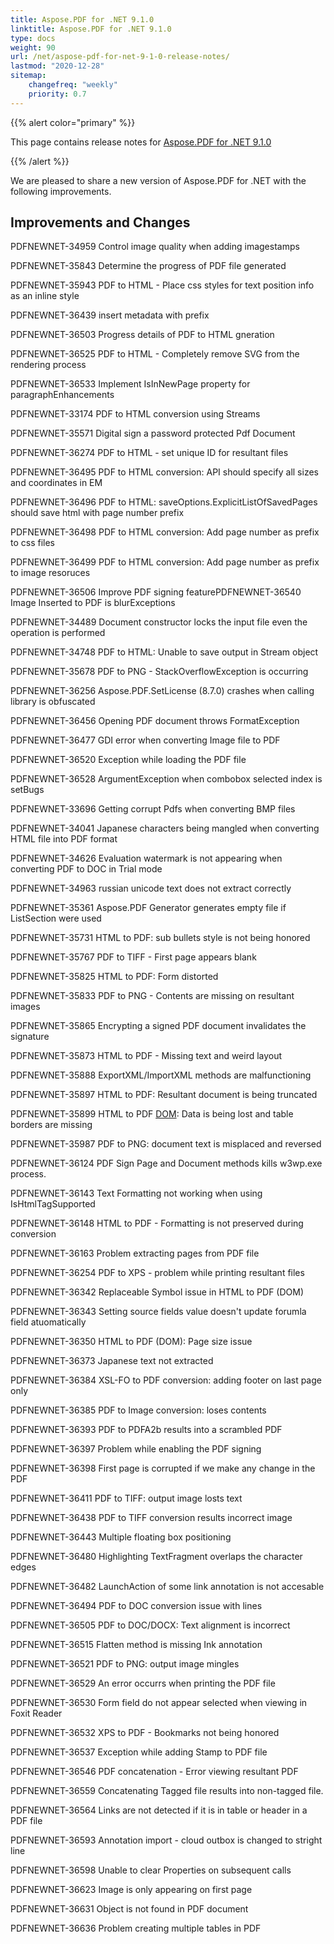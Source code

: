 ```yaml
---
title: Aspose.PDF for .NET 9.1.0
linktitle: Aspose.PDF for .NET 9.1.0
type: docs
weight: 90
url: /net/aspose-pdf-for-net-9-1-0-release-notes/
lastmod: "2020-12-28"
sitemap:
    changefreq: "weekly"
    priority: 0.7
---
```


{{% alert color="primary" %}}

This page contains release notes for [Aspose.PDF for .NET 9.1.0](http://www.aspose.com/downloads/pdf/net/new-releases/aspose.pdf-for-.net-9.1.0/)

{{% /alert %}}

We are pleased to share a new version of Aspose.PDF for .NET with the following improvements.
## **Improvements and Changes**
PDFNEWNET-34959 Control image quality when adding imagestamps

PDFNEWNET-35843 Determine the progress of PDF file generated

PDFNEWNET-35943 PDF to HTML - Place css styles for text position info as an inline style

PDFNEWNET-36439 insert metadata with prefix

PDFNEWNET-36503 Progress details of PDF to HTML gneration

PDFNEWNET-36525 PDF to HTML - Completely remove SVG from the rendering process

PDFNEWNET-36533 Implement IsInNewPage property for paragraphEnhancements

PDFNEWNET-33174 PDF to HTML conversion using Streams

PDFNEWNET-35571 Digital sign a password protected Pdf Document

PDFNEWNET-36274 PDF to HTML - set unique ID for resultant files

PDFNEWNET-36495 PDF to HTML conversion: API should specify all sizes and coordinates in EM

PDFNEWNET-36496 PDF to HTML: saveOptions.ExplicitListOfSavedPages should save html with page number prefix

PDFNEWNET-36498 PDF to HTML conversion: Add page number as prefix to css files

PDFNEWNET-36499 PDF to HTML conversion: Add page number as prefix to image resoruces

PDFNEWNET-36506 Improve PDF signing featurePDFNEWNET-36540 Image Inserted to PDF is blurExceptions

PDFNEWNET-34489 Document constructor locks the input file even the operation is performed

PDFNEWNET-34748 PDF to HTML: Unable to save output in Stream object

PDFNEWNET-35678 PDF to PNG - StackOverflowException is occurring

PDFNEWNET-36256 Aspose.PDF.SetLicense (8.7.0) crashes when calling library is obfuscated

PDFNEWNET-36456 Opening PDF document throws FormatException

PDFNEWNET-36477 GDI error when converting Image file to PDF

PDFNEWNET-36520 Exception while loading the PDF file

PDFNEWNET-36528 ArgumentException when combobox selected index is setBugs

PDFNEWNET-33696 Getting corrupt Pdfs when converting BMP files

PDFNEWNET-34041 Japanese characters being mangled when converting HTML file into PDF format

PDFNEWNET-34626 Evaluation watermark is not appearing when converting PDF to DOC in Trial mode

PDFNEWNET-34963 russian unicode text does not extract correctly

PDFNEWNET-35361 Aspose.PDF Generator generates empty file if ListSection were used

PDFNEWNET-35731 HTML to PDF: sub bullets style is not being honored

PDFNEWNET-35767 PDF to TIFF - First page appears blank

PDFNEWNET-35825 HTML to PDF: Form distorted

PDFNEWNET-35833 PDF to PNG - Contents are missing on resultant images

PDFNEWNET-35865 Encrypting a signed PDF document invalidates the signature

PDFNEWNET-35873 HTML to PDF - Missing text and weird layout

PDFNEWNET-35888 ExportXML/ImportXML methods are malfunctioning

PDFNEWNET-35897 HTML to PDF: Resultant document is being truncated

PDFNEWNET-35899 HTML to PDF [DOM](/pages/createpage.action?spaceKey=pdfnet&title=DOM&linkCreation=true&fromPageId=7120592): Data is being lost and table borders are missing

PDFNEWNET-35987 PDF to PNG: document text is misplaced and reversed

PDFNEWNET-36124 PDF Sign Page and Document methods kills w3wp.exe process.

PDFNEWNET-36143 Text Formatting not working when using IsHtmlTagSupported

PDFNEWNET-36148 HTML to PDF - Formatting is not preserved during conversion

PDFNEWNET-36163 Problem extracting pages from PDF file

PDFNEWNET-36254 PDF to XPS - problem while printing resultant files

PDFNEWNET-36342 Replaceable Symbol issue in HTML to PDF (DOM)

PDFNEWNET-36343 Setting source fields value doesn't update forumla field atuomatically

PDFNEWNET-36350 HTML to PDF (DOM): Page size issue

PDFNEWNET-36373 Japanese text not extracted

PDFNEWNET-36384 XSL-FO to PDF conversion: adding footer on last page only

PDFNEWNET-36385 PDF to Image conversion: loses contents

PDFNEWNET-36393 PDF to PDFA2b results into a scrambled PDF

PDFNEWNET-36397 Problem while enabling the PDF signing

PDFNEWNET-36398 First page is corrupted if we make any change in the PDF

PDFNEWNET-36411 PDF to TIFF: output image losts text

PDFNEWNET-36438 PDF to TIFF conversion results incorrect image

PDFNEWNET-36443 Multiple floating box positioning

PDFNEWNET-36480 Highlighting TextFragment overlaps the character edges

PDFNEWNET-36482 LaunchAction of some link annotation is not accesable

PDFNEWNET-36494 PDF to DOC conversion issue with lines

PDFNEWNET-36505 PDF to DOC/DOCX: Text alignment is incorrect

PDFNEWNET-36515 Flatten method is missing Ink annotation

PDFNEWNET-36521 PDF to PNG: output image mingles

PDFNEWNET-36529 An error occurrs when printing the PDF file

PDFNEWNET-36530 Form field do not appear selected when viewing in Foxit Reader

PDFNEWNET-36532 XPS to PDF - Bookmarks not being honored

PDFNEWNET-36537 Exception while adding Stamp to PDF file

PDFNEWNET-36546 PDF concatenation - Error viewing resultant PDF

PDFNEWNET-36559 Concatenating Tagged file results into non-tagged file.

PDFNEWNET-36564 Links are not detected if it is in table or header in a PDF file

PDFNEWNET-36593 Annotation import - cloud outbox is changed to stright line

PDFNEWNET-36598 Unable to clear Properties on subsequent calls

PDFNEWNET-36623 Image is only appearing on first page

PDFNEWNET-36631 Object is not found in PDF document

PDFNEWNET-36636 Problem creating multiple tables in PDF
